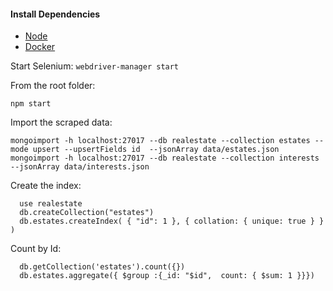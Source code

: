 #### Install Dependencies
* [Node](https://nodejs.org/en/download/)
* [Docker](https://www.docker.com/)

Start Selenium:
```webdriver-manager start```


From the root folder:

```npm start```


Import the scraped data:
```
mongoimport -h localhost:27017 --db realestate --collection estates --mode upsert --upsertFields id  --jsonArray data/estates.json
mongoimport -h localhost:27017 --db realestate --collection interests  --jsonArray data/interests.json
```

Create the index:
```
  use realestate
  db.createCollection("estates")
  db.estates.createIndex( { "id": 1 }, { collation: { unique: true } } )
```

Count by Id:
```
  db.getCollection('estates').count({})
  db.estates.aggregate({ $group :{_id: "$id",  count: { $sum: 1 }}})
```
